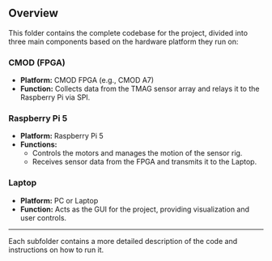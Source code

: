 ## Overview

This folder contains the complete codebase for the project, divided into three main components based on the hardware platform they run on:

### CMOD (FPGA)
- **Platform:** CMOD FPGA (e.g., CMOD A7)
- **Function:** Collects data from the TMAG sensor array and relays it to the Raspberry Pi via SPI.

### Raspberry Pi 5
- **Platform:** Raspberry Pi 5
- **Functions:**
  - Controls the motors and manages the motion of the sensor rig.
  - Receives sensor data from the FPGA and transmits it to the Laptop.

### Laptop
- **Platform:** PC or Laptop
- **Function:** Acts as the GUI for the project, providing visualization and user controls.

---

Each subfolder contains a more detailed description of the code and instructions on how to run it.

